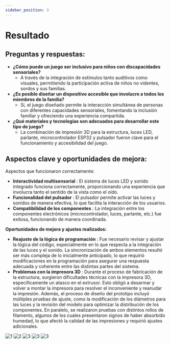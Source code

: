 ```yaml
---
sidebar_position: 3
---
```

# Resultado

## Preguntas y respuestas:

* **¿Cómo puede un juego ser inclusivo para niños con discapacidades sensoriales?**
  * A través de la integración de estímulos tanto auditivos como visuales, permitiendo la participación activa de niños no videntes, sordos y sus familias.
* **¿Es posible diseñar un dispositivo accesible que involucre a todos los miembros de la familia?**
  * Sí, el juego diseñado permite la interacción simultánea de personas con diferentes capacidades sensoriales, fomentando la inclusión familiar y ofreciendo una experiencia compartida.
* **¿Qué materiales y tecnologías son adecuados para desarrollar este tipo de juego?**
  * La combinación de impresión 3D para la estructura, luces LED, parlante, microcontrolador ESP32 y pulsador fueron clave para el funcionamiento y accesibilidad del juego.

## Aspectos clave y oportunidades de mejora:

Aspectos que funcionaron correctamente: 

* **Interactividad multisensorial** : El sistema de luces LED y sonido integrado funciona correctamente, proporcionando una experiencia que involucra tanto el sentido de la vista como el oído.
* **Funcionalidad del pulsador** : El pulsador permite activar las luces y sonidos de manera efectiva, lo que facilita la interacción de los usuarios.
* **Compatibilidad de los componentes** : La integración entre los componentes electrónicos (microcontrolador, luces, parlante, etc.) fue exitosa, funcionando de manera coordinada.

**Oportunidades de mejora y ajustes realizados:**

* **Reajuste de la lógica de programación** : Fue necesario revisar y ajustar la lógica del código, especialmente en lo que respecta a la integración de las luces y el sonido. La sincronización de ambos elementos resultó ser más compleja de lo inicialmente anticipado, lo que requirió modificaciones en la programación para asegurar una respuesta adecuada y coherente entre las distintas partes del sistema.
* **Problemas con la impresora 3D** : Durante el proceso de fabricación de la estructura, surgieron dificultades técnicas con la impresora 3D, específicamente un atasco en el extrusor. Esto obligó a desarmar y volver a montar la impresora para resolver el inconveniente y reanudar la impresión. Además, el proceso de diseño del prototipo incluyó múltiples pruebas de ajuste, como la modificación de los diámetros para las luces y la revisión del modelo para optimizar la distribución de los componentes. En paralelo, se realizaron pruebas con distintos rollos de filamento, algunos de los cuales presentaron signos de haber absorbido humedad, lo que afectó la calidad de las impresiones y requirió ajustes adicionales.

![1](../../img/PROYECTO/r1.jpeg)
![2](../../img/PROYECTO/r2.jpeg)
![3](../../img/PROYECTO/r3.jpeg)
![3](../../img/PROYECTO/r4.jpeg)
![3](../../img/PROYECTO/r5.jpeg)


